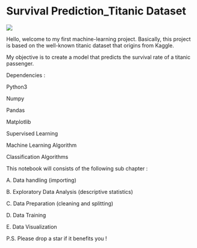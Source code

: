 # Survival Prediction_Titanic Dataset
<img src='https://pict.sindonews.net/dyn/732/pena/news/2023/01/31/768/1009965/5-misteri-titanic-yang-masih-bikin-gempar-dan-tidak-terjawab-hingga-kini-ttr.jpeg'>

Hello, welcome to my first machine-learning project. Basically, this project is based on the well-known titanic dataset that origins from Kaggle. 

My objective is to create a model that predicts the survival rate of a titanic passenger.

Dependencies :

Python3

Numpy

Pandas

Matplotlib

Supervised Learning

Machine Learning Algorithm

Classification Algorithms
    
This notebook will consists of the following sub chapter :

A. Data handling (importing)

B. Exploratory Data Analysis (descriptive statistics)

C. Data Preparation (cleaning and splitting)

D. Data Training

E. Data Visualization

P.S. Please drop a star if it benefits you !


